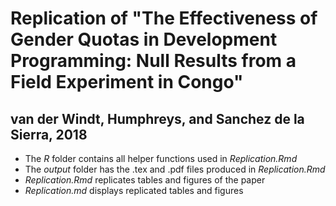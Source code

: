 # Replication of "The Effectiveness of Gender Quotas in Development Programming: Null Results from a Field Experiment in Congo"
## van der Windt, Humphreys, and Sanchez de la Sierra, 2018

* The _R_ folder contains all helper functions used in _Replication.Rmd_
* The _output_ folder has the .tex and .pdf files produced in _Replication.Rmd_
* _Replication.Rmd_ replicates tables and figures of the paper
* _Replication.md_ displays replicated tables and figures

